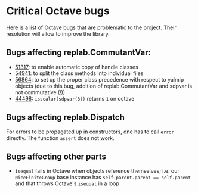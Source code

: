 # Critical Octave bugs

Here is a list of Octave bugs that are problematic to the project. Their resolution will allow to improve the library.

## Bugs affecting replab.CommutantVar:

- [51317](https://savannah.gnu.org/bugs/?51317): to enable automatic copy of handle classes
- [54941](https://savannah.gnu.org/bugs/?54941): to split the class methods into individual files
- [56864](https://savannah.gnu.org/bugs/?56864): to set up the proper class precedence with respect to yalmip objects (due to this bug, addition of replab.CommutantVar and sdpvar is not commutative (!))
- [44498](https://savannah.gnu.org/bugs/?44498): `isscalar(sdpvar(3))` returns `1` on octave

## Bugs affecting replab.Dispatch

For errors to be propagated up in constructors, one has to call `error` directly. The function `assert` does not work.

## Bugs affecting other parts

- `isequal` fails in Octave when objects reference themselves; i.e. our `NiceFiniteGroup` base instance has `self.parent.parent == self.parent` and that throws Octave's `isequal` in a loop
